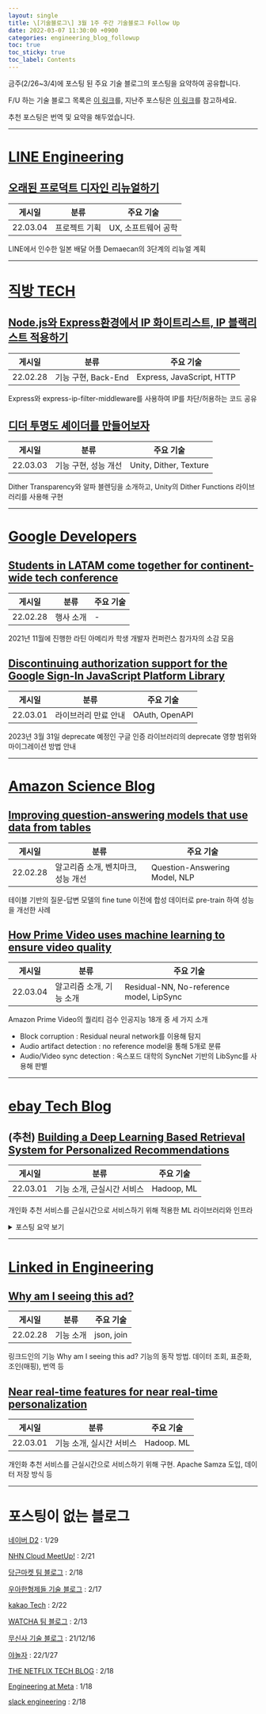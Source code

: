 ```yaml
---
layout: single
title: \[기술블로그\] 3월 1주 주간 기술블로그 Follow Up
date: 2022-03-07 11:30:00 +0900
categories: engineering_blog_followup
toc: true
toc_sticky: true
toc_label: Contents
---
```


금주(2/26~3/4)에 포스팅 된 주요 기술 블로그의 포스팅을 요약하여 공유합니다.

F/U 하는 기술 블로그 목록은 [이 링크](https://cherrue.github.io/engineering_blog_followup/searchengine/FU-%EA%B8%B0%EC%88%A0-%EB%B8%94%EB%A1%9C%EA%B7%B8-%EB%AA%A9%EB%A1%9D/)를, 지난주 포스팅은 [이 링크](https://cherrue.github.io/engineering_blog_followup/searchengine/weekly-tech-blog-follow-up/)를 참고하세요.

추천 포스팅은 번역 및 요약을 해두었습니다.

---

# [LINE Engineering](https://engineering.linecorp.com/ko/blog/)

## **[오래된 프로덕트 디자인 리뉴얼하기](https://engineering.linecorp.com/ko/blog/)**

| 게시일 | 분류 | 주요 기술 |
| --- | --- | --- |
| 22.03.04 | 프로젝트 기획 | UX, 소프트웨어 공학 |

LINE에서 인수한 일본 배달 어플 Demaecan의 3단계의 리뉴얼 계획

---

# [직방 TECH](https://medium.com/zigbang)

## ****[Node.js와 Express환경에서 IP 화이트리스트, IP 블랙리스트 적용하기](https://medium.com/zigbang/node-js%EC%99%80-express%ED%99%98%EA%B2%BD%EC%97%90%EC%84%9C-ip-%ED%99%94%EC%9D%B4%ED%8A%B8%EB%A6%AC%EC%8A%A4%ED%8A%B8-ip-%EB%B8%94%EB%9E%99%EB%A6%AC%EC%8A%A4%ED%8A%B8-%EC%A0%81%EC%9A%A9%ED%95%98%EA%B8%B0-32d810e6e4a7)****

| 게시일 | 분류 | 주요 기술 |
| --- | --- | --- |
| 22.02.28 | 기능 구현, Back-End | Express, JavaScript, HTTP |

Express와 express-ip-filter-middleware를 사용하여 IP를 차단/허용하는 코드 공유

## ****[디더 투명도 셰이더를 만들어보자](https://medium.com/zigbang/%EB%94%94%EB%8D%94-%ED%88%AC%EB%AA%85%EB%8F%84-%EC%85%B0%EC%9D%B4%EB%8D%94%EB%A5%BC-%EB%A7%8C%EB%93%A4%EC%96%B4%EB%B3%B4%EC%9E%90-98756735487e)****

| 게시일 | 분류 | 주요 기술 |
| --- | --- | --- |
| 22.03.03 | 기능 구현, 성능 개선 | Unity, Dither, Texture |

Dither Transparency와 알파 블렌딩을 소개하고, Unity의 Dither Functions 라이브러리를 사용해 구현

---

# [Google Developers](https://developers.googleblog.com/)

## ****[Students in LATAM come together for continent-wide tech conference](https://developers.googleblog.com/2022/02/students-in-latin-america-come-together.html)****

| 게시일 | 분류 | 주요 기술 |
| --- | --- | --- |
| 22.02.28 | 행사 소개 | - |

2021년 11월에 진행한 라틴 아메리카 학생 개발자 컨퍼런스 참가자의 소감 모음

## ****[Discontinuing authorization support for the Google Sign-In JavaScript Platform Library](https://developers.googleblog.com/2022/03/gis-jsweb-authz-migration.html)****

| 게시일 | 분류 | 주요 기술 |
| --- | --- | --- |
| 22.03.01 | 라이브러리 만료 안내 | OAuth, OpenAPI |

2023년 3월 31일 deprecate 예정인 구글 인증 라이브러리의 deprecate 영향 범위와 마이그레이션 방법 안내

---

# [Amazon Science Blog](https://www.amazon.science/blog)

## **[Improving question-answering models that use data from tables](https://www.amazon.science/blog/improving-question-answering-models-that-use-data-from-tables)**

| 게시일 | 분류 | 주요 기술 |
| --- | --- | --- |
| 22.02.28 | 알고리즘 소개, 벤치마크, 성능 개선 | Question-Answering Model, NLP |

테이블 기반의 질문-답변 모델의 fine tune 이전에 합성 데이터로 pre-train 하여 성능을 개선한 사례

## **[How Prime Video uses machine learning to ensure video quality](https://www.amazon.science/blog/how-prime-video-uses-machine-learning-to-ensure-video-quality)**

| 게시일 | 분류 | 주요 기술 |
| --- | --- | --- |
| 22.03.04 | 알고리즘 소개, 기능 소개 | Residual-NN, No-reference model, LipSync |

Amazon Prime Video의 퀄리티 검수 인공지능 18개 중 세 가지 소개

- Block corruption : Residual neural network를 이용해 탐지
- Audio artifact detection : no reference model을 통해 5개로 분류
- Audio/Video sync detection : 옥스포드 대학의 SyncNet 기반의 LibSync를 사용해 판별

---

# [ebay Tech Blog](https://tech.ebayinc.com/)

## (추천) **[Building a Deep Learning Based Retrieval System for Personalized Recommendations](https://tech.ebayinc.com/engineering/building-a-deep-learning-based-retrieval-system-for-personalized-recommendations/)**

| 게시일 | 분류 | 주요 기술 |
| --- | --- | --- |
| 22.03.01 | 기능 소개, 근실시간 서비스 | Hadoop, ML |

개인화 추천 서비스를 근실시간으로 서비스하기 위해 적용한 ML 라이브러리와 인프라

<details>

<summary>포스팅 요약 보기</summary>

<div markdown=”1”>

### 개요

- 목표 : 최근 본 아이템 목록에 유사한 아이템을 추천하는 근실시간 개인화 추천 서비스 개발
- 이유 : 기존의 추천 방식은 새로운 input이 반영되기 까지 시간이 소요됨
- 배경지식 : hadoop ecosystem, KNN, ANN

### 내용

#### ANN

approximate nearest neighbor 어떤 metric space 안에서 point P에서 가장 가까운 point q를 찾는 nearest neighbor 알고리즘에서, 메모리와 시간 효율을 위해 전체 점을 계산하는 것이 아니라 일부만 계산해서 반환. 실시간으로 활용이 가능하다.

#### Phase 1. 오프라인

기존의 추천 방식. 미리 추천 모델을 만들고, 이를 api로 호출

**작업 방식**

1. (Spark) 일일 ETL job 수행으로 사용자 기록 데이터와 Item 메타 데이터 aggregate
2. (PyTorch) trained 모델 파일을 사용해 사용자와 item 임베딩
3. (FAISS) 사용자 임베딩을 입력하여 KNN 검색을 수행해 Couchbase DB에 저장
4. 사용자가 검색하면 Couchbase를 조회하여 반환

#### Phase 2. 오프라인 / 근실시간 하이브리드

ANN이 등장하며 KNN을 실시간으로 수행할 수 있다. KNN을 실시간으로 빼내자

**작업 방식**

1. (Spark) 일일 ETL job 수행. phase 1과 동일
2. (PyTorch) 사용자와 Item 임베딩
3. (Couchbase) 사용자 임베딩 저장
4. (KNN service index) item 임베딩을 real-time KNN 서비스 index에 저장
5. 사용자가 검색하면 Couchbase에서 사용자 임베딩 정보를 조회해서 KNN을 실시간 수행하여 반환

#### Phase 3. NRT

이제 데이터 적재와 임베딩을 근실시간으로 수행하도록 고치자.

데이터 적재는 Kafka로 스트리밍해서, 임베딩은 비 python 환경의 자체 제작 예측 모델로 이관하여 해결한다.

(이 자체 제작 모델을 이렇게 넘어가면 포스팅의 의미가 있나..?)

**작업 방식**

1. (Kafka) 사용자 클릭 이벤트를 스트리밍한다.
2. (Apache Flink) 사용자 이벤트를 캡처하여 자체 제작한 예측 모델로 사용자 임베딩 생성
3. (Couchbase) 사용자 임베딩 저장
4. (KNN service index) Phase 2 방식으로 item 임베딩을 만들어 real-time KNN 서비스 Index에 저장
5. 사용자가 검색하면 근 실시간 user 임베딩 정보를 조회하여 KNN 수행하여 반환

</div>

</details>

---

# [Linked in Engineering](https://engineering.linkedin.com/blog)

## **[Why am I seeing this ad?](https://engineering.linkedin.com/blog/2022/why-am-i-seeing-this-ad-)**

| 게시일 | 분류 | 주요 기술 |
| --- | --- | --- |
| 22.02.28 | 기능 소개 | json, join |

링크드인의 기능 Why am I seeing this ad? 기능의 동작 방법. 데이터 조회, 표준화, 조인(매핑), 번역 등

## **[Near real-time features for near real-time personalization](https://engineering.linkedin.com/blog/2022/near-real-time-features-for-near-real-time-personalization)**

| 게시일 | 분류 | 주요 기술 |
| --- | --- | --- |
| 22.03.01 | 기능 소개, 실시간 서비스 | Hadoop. ML |

개인화 추천 서비스를 근실시간으로 서비스하기 위해 구현. Apache Samza 도입, 데이터 저장 방식 등

---

# 포스팅이 없는 블로그

[네이버 D2](https://d2.naver.com/home) : 1/29

[NHN Cloud MeetUp!](https://meetup.toast.com/) : 2/21

[당근마켓 팀 블로그](https://medium.com/daangn) : 2/18

[우아한형제들 기술 블로그](https://techblog.woowahan.com/) : 2/17

[kakao Tech](https://tech.kakao.com/blog/) : 2/22

[WATCHA 팀 블로그](https://medium.com/watcha) : 2/13

[무신사 기술 블로그](https://medium.com/musinsa-tech) : 21/12/16

[야놀자](https://medium.com/yanolja/archive) : 22/1/27

[THE NETFLIX TECH BLOG](https://netflixtechblog.com/) : 2/18

[Engineering at Meta](https://engineering.fb.com/) : 1/18

[slack engineering](https://slack.engineering/) : 2/18